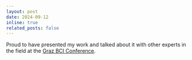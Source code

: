 ```yaml
---
layout: post
date: 2024-09-12
inline: true
related_posts: false
---
```


Proud to have presented my work and talked about it with other experts in the field at the [Graz BCI Conference]([2024-06-01_Reykjavik.md](2024-06-01_Reykjavik.md)).